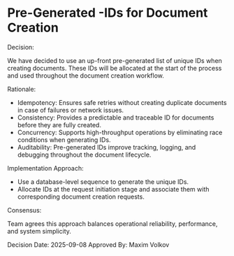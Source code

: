 # Pre-Generated -IDs for Document Creation

Decision:

We have decided to use an up-front pre-generated list of unique IDs when creating documents. These IDs will be allocated at the start of the process and used throughout the document creation workflow.

Rationale:

 - Idempotency: Ensures safe retries without creating duplicate documents in case of failures or network issues.
 - Consistency: Provides a predictable and traceable ID for documents before they are fully created.
 - Concurrency: Supports high-throughput operations by eliminating race conditions when generating IDs.
 - Auditability: Pre-generated IDs improve tracking, logging, and debugging throughout the document lifecycle.

Implementation Approach:

 - Use a database-level sequence to generate the unique IDs.
 - Allocate IDs at the request initiation stage and associate them with corresponding document creation requests.

Consensus:

Team agrees this approach balances operational reliability, performance, and system simplicity.

Decision Date: 2025-09-08
Approved By: Maxim Volkov